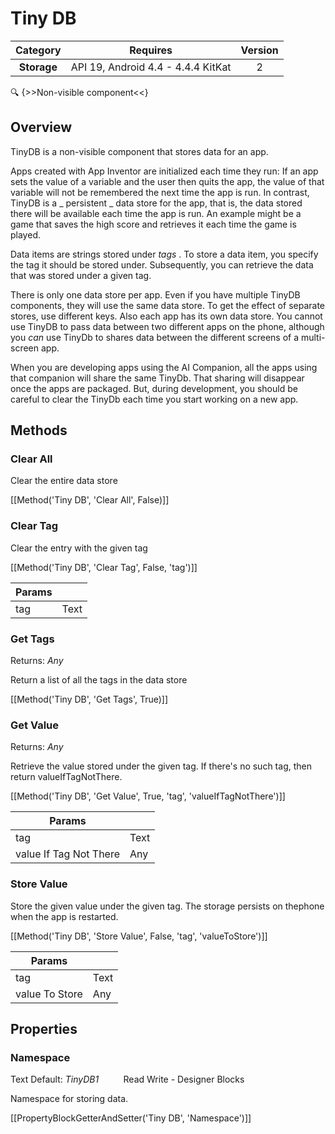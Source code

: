 # Tiny DB

| Category | Requires | Version |
|:--------:|:-------:|:--------:|
|**Storage**|<span class="chip chip-any">API 19, Android 4.4 - 4.4.4 KitKat</span>|<span class="chip chip-number">2</span>|

:mag: {>>Non-visible component<<}

## Overview

TinyDB is a non-visible component that stores data for an app. 

 Apps created with App Inventor are initialized each time they run: If an app sets the value of a variable and the user then quits the app, the value of that variable will not be remembered the next time the app is run. In contrast, TinyDB is a _ persistent _ data store for the app, that is, the data stored there will be available each time the app is run. An example might be a game that saves the high score and retrieves it each time the game is played. <!--<p--> 

 Data items are strings stored under _tags_ . To store a data item, you specify the tag it should be stored under. Subsequently, you can retrieve the data that was stored under a given tag. 

 There is only one data store per app. Even if you have multiple TinyDB components, they will use the same data store. To get the effect of separate stores, use different keys. Also each app has its own data store. You cannot use TinyDB to pass data between two different apps on the phone, although you _can_ use TinyDb to shares data between the different screens of a multi-screen app. 

 

When you are developing apps using the AI Companion, all the apps using that companion will share the same TinyDb. That sharing will disappear once the apps are packaged. But, during development, you should be careful to clear the TinyDb each time you start working on a new app.

## Methods

### Clear All

Clear the entire data store

[[Method('Tiny DB', 'Clear All', False)]]

### Clear Tag

Clear the entry with the given tag

[[Method('Tiny DB', 'Clear Tag', False, 'tag')]]

| Params | []() |
|--------|------|
|tag|<span class="chip chip-text">Text</span>|


### Get Tags

<span class="chip chip-any">Returns: <i>Any</i></span> 

Return a list of all the tags in the data store

[[Method('Tiny DB', 'Get Tags', True)]]

### Get Value

<span class="chip chip-any">Returns: <i>Any</i></span> 

Retrieve the value stored under the given tag. If there's no such tag, then return valueIfTagNotThere.

[[Method('Tiny DB', 'Get Value', True, 'tag', 'valueIfTagNotThere')]]

| Params | []() |
|--------|------|
|tag|<span class="chip chip-text">Text</span>|
|value If Tag Not There|<span class="chip chip-any">Any</span>|


### Store Value

Store the given value under the given tag. The storage persists on thephone when the app is restarted.

[[Method('Tiny DB', 'Store Value', False, 'tag', 'valueToStore')]]

| Params | []() |
|--------|------|
|tag|<span class="chip chip-text">Text</span>|
|value To Store|<span class="chip chip-any">Any</span>|


## Properties

### Namespace

<span class="chip chip-text">Text</span> <span class="chip chip-text">Default: <i>TinyDB1</i></span>&nbsp;&nbsp;&nbsp;&nbsp;&nbsp;&nbsp;&nbsp;&nbsp;&nbsp;&nbsp;<span class="chip chip-rw">Read</span> <span class="chip chip-rw">Write</span> - <span class="chip chip-bd">Designer</span> <span class="chip chip-bd">Blocks</span> 

Namespace for storing data.

[[PropertyBlockGetterAndSetter('Tiny DB', 'Namespace')]]